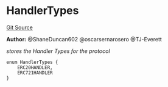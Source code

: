 # HandlerTypes
[Git Source](https://github.com/thrackle-io/forte-rules-engine/blob/93dbcb0957f5052559ba2373cb0af1eb95185e37/src/client/token/HandlerTypeEnum.sol)

**Author:**
@ShaneDuncan602 @oscarsernarosero @TJ-Everett

*stores the Handler Types for the protocol*


```solidity
enum HandlerTypes {
    ERC20HANDLER,
    ERC721HANDLER
}
```

